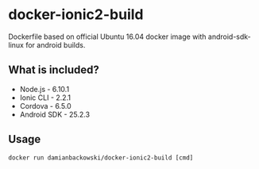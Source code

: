 # docker-ionic2-build

Dockerfile based on official Ubuntu 16.04 docker image with android-sdk-linux for android builds.

## What is included?

* Node.js - 6.10.1
* Ionic CLI - 2.2.1
* Cordova - 6.5.0
* Android SDK - 25.2.3

## Usage 

```
docker run damianbackowski/docker-ionic2-build [cmd]
```